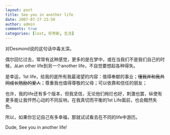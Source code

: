 ```yaml
---
layout: post
title: See you in another life
date: 2007-07-27 23:59
author: admin
comments: true
categories: [lost, 好奇新, 生活]
---
```

对Desmond说的这句话中毒太深。

偶尔回忆过去，常常有这种感觉，更多的是在梦中，或在当我们不是我们自己的时候，从an other life到另一个another life，不自觉要想起各种得失。

<!--more-->是幸运，1st life，给我的是所有我最渴望的内容：值得奉献的事业；<strike>懂我并和我共同成长勉励的爱人</strike>；尊重我也值得尊敬的父母；可以依靠和信任的朋友；
也许，我的life还有多个版本，但我坚信，无论他们绚烂也好，刺激也罢，纵使有更多能让我怦然心动的不同反响，在我真切而平衡的1st Life面前，也会黯然失色。

所以，如果你忘记自己有多幸福，那就试试看去在不同的life中游历。

Dude, See you in another life!
